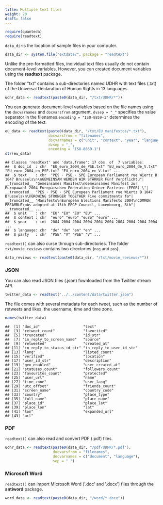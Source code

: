 ```yaml
---
title: Multiple text files
weight: 20
draft: false
---
```



```r
require(quanteda)
require(readtext)
```

`data_dir`is the location of sample files in your computer.


```r
data_dir <- system.file("extdata/", package = "readtext")
```

Unlike the pre-formatted files, individual text files usually do not contain document-level variables. However, you can created document variables using the **readtext** package.


The folder "txt" contains a sub-directories named UDHR with text files (.txt) of the Universal Declaration of Human Rights in 13 languages. 


```r
udhr_data <- readtext(paste0(data_dir, "/txt/UDHR/*"))
```

You can generate document-level variables based on the file names using the `docvarnames` and `docvarsfrom` argument. `dvsep = "_"` specifies the value separator in the filenames.`encoding = "ISO-8859-1"` determines the encoding of the text.


```r
eu_data <- readtext(paste0(data_dir, "/txt/EU_manifestos/*.txt"),
                    docvarsfrom = "filenames", 
                    docvarnames = c("unit", "context", "year", "language", "party"),
                    dvsep = "_", 
                    encoding = "ISO-8859-1")
str(eu_data)
```

```
## Classes 'readtext' and 'data.frame':	17 obs. of  7 variables:
##  $ doc_id  : chr  "EU_euro_2004_de_PSE.txt" "EU_euro_2004_de_V.txt" "EU_euro_2004_en_PSE.txt" "EU_euro_2004_en_V.txt" ...
##  $ text    : chr  "PES · PSE · SPE European Parliament rue Wiertz B 1047 Brussels\n\nGEMEINSAM WERDEN WIR STÄRKER Fünf Verpflichtu"| __truncated__ "Gemeinsames Manifest\nGemeinsames Manifest zur Europawahl 2004 Europäischen Föderation Grüner Parteien (EFGP) \"| __truncated__ "PES · PSE · SPE European Parliament rue Wiertz B 1047 Brussels\n\nGROWING STRONGER TOGETHER Five commitments fo"| __truncated__ "Manifesto\nEuropean Elections Manifesto 2004\nCOMMON PREAMBLE\nAs adopted at 15th EFGP Council, Luxembourg, 8th"| __truncated__ ...
##  $ unit    : chr  "EU" "EU" "EU" "EU" ...
##  $ context : chr  "euro" "euro" "euro" "euro" ...
##  $ year    : int  2004 2004 2004 2004 2004 2004 2004 2004 2004 2004 ...
##  $ language: chr  "de" "de" "en" "en" ...
##  $ party   : chr  "PSE" "V" "PSE" "V" ...
```

`readtext()` can also curse through sub-directories. The folder `txt/movie_reviews` contains two directories (`neg` and `pos`).


```r
data_reviews <- readtext(paste0(data_dir, "/txt/movie_reviews/*"))
```

### JSON

You can also read JSON files (.json) fownloaded from the Twititer stream API.


```r
twitter_data <- readtext("../../content/data/twitter.json")
```



The file comes with several metadata for each tweet, such as the number of retweets and likes, the username, time and time zone. 


```r
names(twitter_data)
```

```
##  [1] "doc_id"                    "text"                     
##  [3] "retweet_count"             "favorited"                
##  [5] "truncated"                 "id_str"                   
##  [7] "in_reply_to_screen_name"   "source"                   
##  [9] "retweeted"                 "created_at"               
## [11] "in_reply_to_status_id_str" "in_reply_to_user_id_str"  
## [13] "lang"                      "listed_count"             
## [15] "verified"                  "location"                 
## [17] "user_id_str"               "description"              
## [19] "geo_enabled"               "user_created_at"          
## [21] "statuses_count"            "followers_count"          
## [23] "favourites_count"          "protected"                
## [25] "user_url"                  "name"                     
## [27] "time_zone"                 "user_lang"                
## [29] "utc_offset"                "friends_count"            
## [31] "screen_name"               "country_code"             
## [33] "country"                   "place_type"               
## [35] "full_name"                 "place_name"               
## [37] "place_id"                  "place_lat"                
## [39] "place_lon"                 "lat"                      
## [41] "lon"                       "expanded_url"             
## [43] "url"
```

### PDF

`readtext()` can also read and convert PDF (.pdf) files. 


```r
udhr_data <- readtext(paste0(data_dir, "/pdf/UDHR/*.pdf"), 
                      docvarsfrom = "filenames", 
                      docvarnames = c("document", "language"),
                      sep = "_")
```

### Microsoft Word

`readtext()` can import Microsoft Word ('.doc' and '.docx') files through the **antiword** package.


```r
word_data <- readtext(paste0(data_dir, "/word/*.docx"))
```
